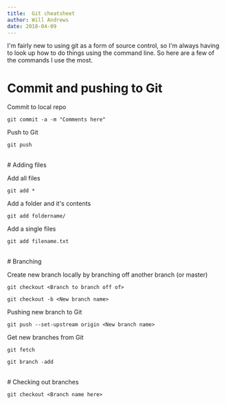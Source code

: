 ```yaml
---
title:  Git cheatsheet
author: Will Andrews
date: 2018-04-09
---
```


I'm fairly new to using git as a form of source control, so I'm always having to look up how to do things using the command line. So here are a few of the commands I use the most.

# Commit and pushing to Git 

Commit to local repo
```
git commit -a -m "Comments here"
```

Push to Git
```
git push
```
<br/>
# Adding files

Add all files
```
git add *
```

Add a folder and it's contents
```
git add foldername/
```

Add a single files
```
git add filename.txt
```
<br/>
# Branching

Create new branch locally by branching off another branch (or master)
```
git checkout <Branch to branch off of>

git checkout -b <New branch name>
```

Pushing new branch to Git
```
git push --set-upstream origin <New branch name>
```

Get new branches from Git
```
git fetch

git branch -add
```
<br/>
# Checking out branches

```
git checkout <Branch name here>
```
